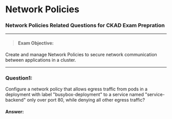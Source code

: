 # Network Policies

### Network Policies Related Questions for CKAD Exam Prepration

---

> #### Exam Objective:
>

Create and manage Network Policies to secure network communication between applications in a cluster.

---

### Question1:

Configure a network policy that allows egress traffic from pods in a deployment with label "busybox-deployment" to
a service named "service-backend" only over port 80, while denying all other egress traffic?

#### Answer: